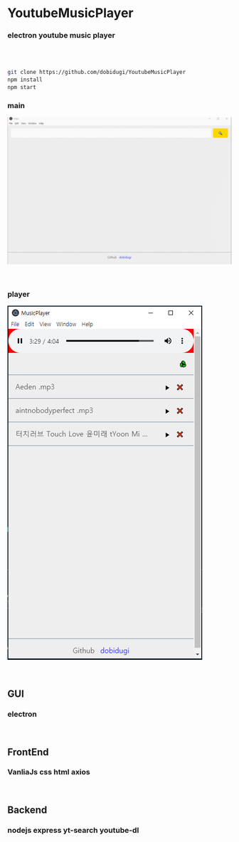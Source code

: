 # YoutubeMusicPlayer
### electron youtube music player 
<br>
<br>

```bash
git clone https://github.com/dobidugi/YoutubeMusicPlayer
npm install
npm start
```

### main

![img1](./resource/gif1.gif)

<br>

### player

![img2](./resource/player.png)

<br>

## GUI
### electron
<br>

## FrontEnd 
### VanliaJs css html axios 
<br>

## Backend
### nodejs express yt-search youtube-dl
